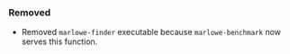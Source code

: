 ### Removed

- Removed `marlowe-finder` executable because `marlowe-benchmark` now serves this function.
